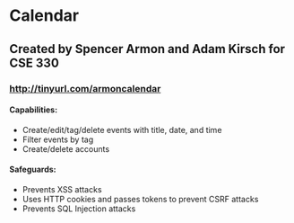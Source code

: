 # Calendar

## Created by Spencer Armon and Adam Kirsch for CSE 330

### http://tinyurl.com/armoncalendar
#### Capabilities:
- Create/edit/tag/delete events with title, date, and time
- Filter events by tag 
- Create/delete accounts

#### Safeguards: 
- Prevents XSS attacks
- Uses HTTP cookies and passes tokens to prevent CSRF attacks
- Prevents SQL Injection attacks
